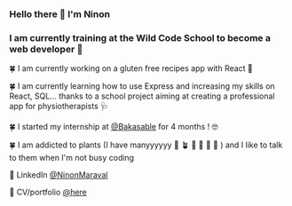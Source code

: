 ### Hello there 👋  I'm Ninon
### I am currently training at the Wild Code School to become a web developer 💪

🍀 I am currently working on a gluten free recipes app with React 🥞

🍀 I am currently learning how to use Express and increasing my skills on React, SQL... thanks to a school project aiming at creating a professional app for physiotherapists 🩺

🍀 I started my internship at [@Bakasable](https://www.bakasable.fr/agence) for 4 months ! 🤓

🍀 I am addicted to plants (I have manyyyyyy 🌱 🪴 🎋 🌵 🎍 🌱 ) and I like to talk to them when I'm not busy coding 

📌 LinkedIn [@NinonMaraval](https://www.linkedin.com/in/ninon-maraval-77224230/)

📌 CV/portfolio [@here](https://ninonmaraval.github.io/CV/)
